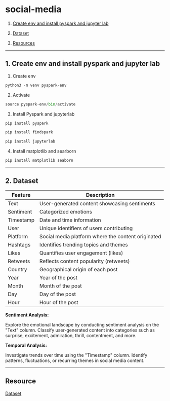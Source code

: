 # social-media
1. [Create env and install pyspark and jupyter lab](#schema1)
2. [Dataset](#schema2)



8. [Resources](#schemaref)

<hr>
<a name='schema1'></a>

## 1. Create env and install pyspark and jupyter lab

1. Create env
```python
python3 -m venv pyspark-env
```
2. Activate
```python
source pyspark-env/bin/activate
```
3. Install Pyspark and jupyterlab
```python
pip install pyspark

pip install findspark

pip install jupyterlab
```
4. Install matplotlib and searborn
```
pip install matplotlib seaborn
```


<hr>
<a name='schema2'></a>

## 2. Dataset

| **Feature**   | **Description**                                        |
|---------------|--------------------------------------------------------|
| Text          | User-generated content showcasing sentiments           |
| Sentiment     | Categorized emotions                                   |
| Timestamp     | Date and time information                              |
| User          | Unique identifiers of users contributing               |
| Platform      | Social media platform where the content originated     |
| Hashtags      | Identifies trending topics and themes                  |
| Likes         | Quantifies user engagement (likes)                     |
| Retweets      | Reflects content popularity (retweets)                 |
| Country       | Geographical origin of each post                       |
| Year          | Year of the post                                       |
| Month         | Month of the post                                      |
| Day           | Day of the post                                        |
| Hour          | Hour of the post                                       |

**Sentiment Analysis:**

Explore the emotional landscape by conducting sentiment analysis on the "Text" column.
Classify user-generated content into categories such as surprise, excitement, admiration, thrill, contentment, and more.

**Temporal Analysis:**

Investigate trends over time using the "Timestamp" column.
Identify patterns, fluctuations, or recurring themes in social media content.




<hr>
<a name='schemaref'></a>

## Resource

[Dataset](https://www.kaggle.com/datasets/kashishparmar02/social-media-sentiments-analysis-dataset)
